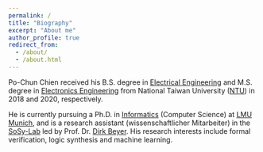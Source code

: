 ```yaml
---
permalink: /
title: "Biography"
excerpt: "About me"
author_profile: true
redirect_from: 
  - /about/
  - /about.html
---
```


Po-Chun Chien received his B.S. degree in [Electrical Engineering](https://www.ee.ntu.edu.tw/) and M.S. degree in [Electronics Engineering](https://giee.ntu.edu.tw/) from National Taiwan University ([NTU](https://www.ntu.edu.tw/)) in 2018 and 2020, respectively.

He is currently pursuing a Ph.D. in [Informatics](http://www.ifi.lmu.de/) (Computer Science) at [LMU Munich](https://www.lmu.de/en/index.html), and is a research assistant (wissenschaftlicher Mitarbeiter) in the [SoSy-Lab](https://www.sosy-lab.org/) led by Prof. Dr. [Dirk Beyer](https://www.sosy-lab.org/people/beyer/).
His research interests include formal verification, logic synthesis and machine learning.
